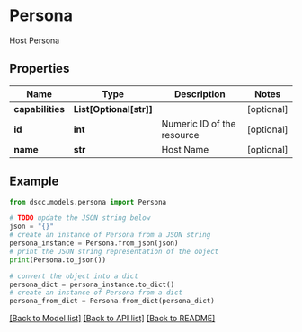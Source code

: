 # Persona

Host Persona

## Properties

Name | Type | Description | Notes
------------ | ------------- | ------------- | -------------
**capabilities** | **List[Optional[str]]** |  | [optional] 
**id** | **int** | Numeric ID of the resource | [optional] 
**name** | **str** | Host Name | [optional] 

## Example

```python
from dscc.models.persona import Persona

# TODO update the JSON string below
json = "{}"
# create an instance of Persona from a JSON string
persona_instance = Persona.from_json(json)
# print the JSON string representation of the object
print(Persona.to_json())

# convert the object into a dict
persona_dict = persona_instance.to_dict()
# create an instance of Persona from a dict
persona_from_dict = Persona.from_dict(persona_dict)
```
[[Back to Model list]](../README.md#documentation-for-models) [[Back to API list]](../README.md#documentation-for-api-endpoints) [[Back to README]](../README.md)


